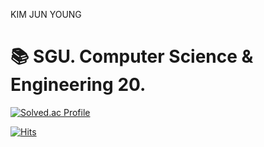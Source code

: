 KIM JUN YOUNG

<h1>📚 SGU. Computer Science & Engineering 20.</h1>

[![Solved.ac Profile](http://mazassumnida.wtf/api/v2/generate_badge?boj=327aem)](https://solved.ac/327aem/)

[![Hits](https://hits.seeyoufarm.com/api/count/incr/badge.svg?url=https%3A%2F%2Fgithub.com%2Fgjbae1212%2Fhit-counter)](https://hits.seeyoufarm.com)                    




